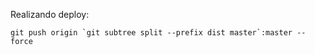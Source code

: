 
Realizando deploy:

```
git push origin `git subtree split --prefix dist master`:master --force
```
